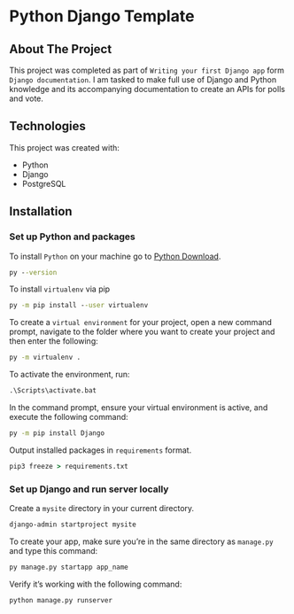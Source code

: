 # Python Django Template

## About The Project

This project was completed as part of `Writing your first Django app` form `Django documentation`. I am tasked to make full use of Django and Python knowledge and its accompanying documentation to create an APIs for polls and vote.

## Technologies

This project was created with:

- Python
- Django
- PostgreSQL

## Installation

### Set up Python and packages

To install `Python` on your machine go to [Python Download](https://www.python.org/downloads/).

```cmd
py --version
```

To install `virtualenv` via pip

```cmd
py -m pip install --user virtualenv
```

To create a `virtual environment` for your project, open a new command prompt, navigate to the folder where you want to create your project and then enter the following:

```cmd
py -m virtualenv .
```

To activate the environment, run:

```cmd
.\Scripts\activate.bat
```

In the command prompt, ensure your virtual environment is active, and execute the following command:

```cmd
py -m pip install Django
```

Output installed packages in `requirements` format.

```cmd
pip3 freeze > requirements.txt
```

### Set up Django and run server locally

Create a `mysite` directory in your current directory.

```cmd
django-admin startproject mysite
```

To create your app, make sure you’re in the same directory as `manage.py` and type this command:

```cmd
py manage.py startapp app_name
```

Verify it’s working with the following command:

```cmd
python manage.py runserver
```
